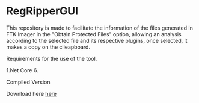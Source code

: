 # RegRipperGUI
This repository is made to facilitate the information of the files generated in FTK Imager in the "Obtain Protected Files" option, allowing an analysis according to the selected file and its respective plugins, once selected, it makes a copy on the clieapboard.

Requirements for the use of the tool.

1.Net Core 6.

Compiled Version

Download here [here](deploy/deploy.zip)
